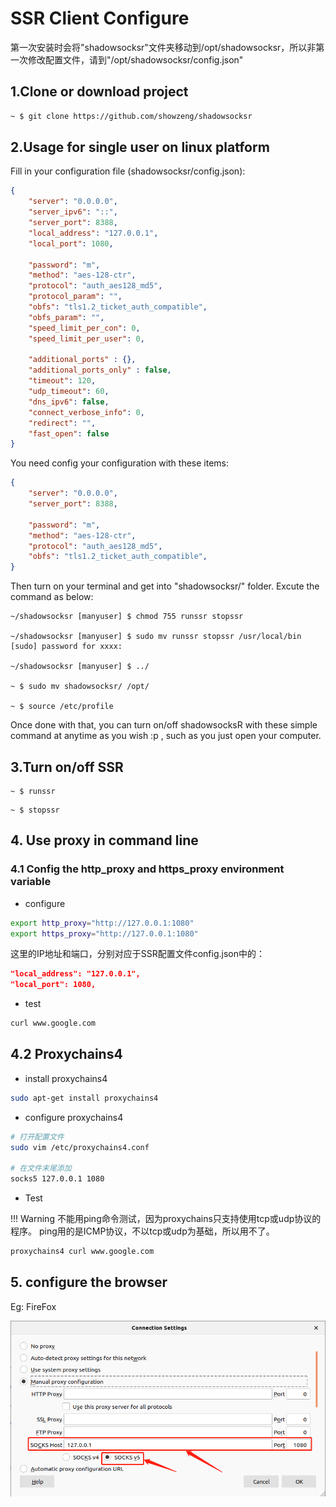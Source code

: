 # SSR Client Configure

第一次安装时会将"shadowsocksr"文件夹移动到/opt/shadowsocksr，所以非第一次修改配置文件，请到"/opt/shadowsocksr/config.json"

## 1.Clone or download project

``` bash
~ $ git clone https://github.com/showzeng/shadowsocksr
```

## 2.Usage for single user on linux platform

Fill in your configuration file (shadowsocksr/config.json):

``` json
{
    "server": "0.0.0.0",
    "server_ipv6": "::",
    "server_port": 8388,
    "local_address": "127.0.0.1",
    "local_port": 1080,

    "password": "m",
    "method": "aes-128-ctr",
    "protocol": "auth_aes128_md5",
    "protocol_param": "",
    "obfs": "tls1.2_ticket_auth_compatible",
    "obfs_param": "",
    "speed_limit_per_con": 0,
    "speed_limit_per_user": 0,

    "additional_ports" : {},
    "additional_ports_only" : false,
    "timeout": 120,
    "udp_timeout": 60,
    "dns_ipv6": false,
    "connect_verbose_info": 0,
    "redirect": "",
    "fast_open": false
}
```

You need config your configuration with these items:

``` json
{
    "server": "0.0.0.0",
    "server_port": 8388,

    "password": "m",
    "method": "aes-128-ctr",
    "protocol": "auth_aes128_md5",
    "obfs": "tls1.2_ticket_auth_compatible",
}
```

Then turn on your terminal and get into "shadowsocksr/" folder. Excute the command as below:

``` text
~/shadowsocksr [manyuser] $ chmod 755 runssr stopssr

~/shadowsocksr [manyuser] $ sudo mv runssr stopssr /usr/local/bin
[sudo] password for xxxx: 

~/shadowsocksr [manyuser] $ ../

~ $ sudo mv shadowsocksr/ /opt/

~ $ source /etc/profile
```

Once done with that, you can turn on/off shadowsocksR with these simple command at anytime as you wish :p , such as you just open your computer.

## 3.Turn on/off SSR

``` text
~ $ runssr
```

``` text
~ $ stopssr
```

## 4. Use proxy in command line

### 4.1 Config the http_proxy and https_proxy environment variable

* configure

```bash
export http_proxy="http://127.0.0.1:1080" 
export https_proxy="http://127.0.0.1:1080" 
```

这里的IP地址和端口，分别对应于SSR配置文件config.json中的：

```json
"local_address": "127.0.0.1",
"local_port": 1080,
```

* test

```bash
curl www.google.com
```

## 4.2 Proxychains4

* install proxychains4

```bash
sudo apt-get install proxychains4
```

* configure proxychains4
```bash
# 打开配置文件
sudo vim /etc/proxychains4.conf

# 在文件末尾添加
socks5 127.0.0.1 1080

```

* Test

!!! Warning
    不能用ping命令测试，因为proxychains只支持使用tcp或udp协议的程序。
	ping用的是ICMP协议，不以tcp或udp为基础，所以用不了。

```bash
proxychains4 curl www.google.com
```

## 5. configure the browser

Eg: FireFox

![Firefox_Configure_System_Proxy](../../assets/images/ssr_firefox.png)